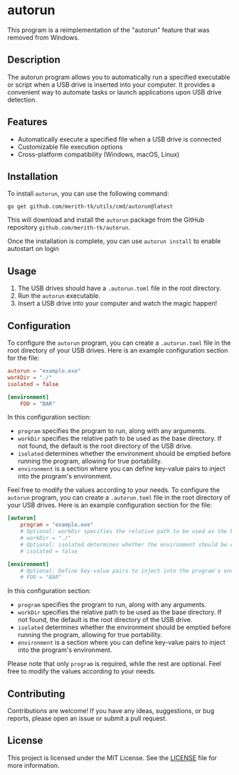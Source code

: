 # autorun

This program is a reimplementation of the "autorun" feature that was removed from Windows.

## Description
The autorun program allows you to automatically run a specified executable or script when a USB drive is inserted into your computer. It provides a convenient way to automate tasks or launch applications upon USB drive detection.

## Features
- Automatically execute a specified file when a USB drive is connected
- Customizable file execution options
- Cross-platform compatibility (Windows, macOS, Linux)

## Installation
To install `autorun`, you can use the following command:

```shell
go get github.com/merith-tk/utils/cmd/autorun@latest
```

This will download and install the `autorun` package from the GitHub repository `github.com/merith-tk/autorun`.

Once the installation is complete, you can use `autorun install` to enable autostart on login

## Usage
1. The USB drives should have a `.autorun.toml` file in the root directory.
2. Run the `autorun` executable.
3. Insert a USB drive into your computer and watch the magic happen!


## Configuration

To configure the `autorun` program, you can create a `.autorun.toml` file in the root directory of your USB drives. Here is an example configuration section for the file:

```toml
autorun = "example.exe"
workDir = "./"
isolated = false

[environment]
    FOO = "BAR"
```

In this configuration section:
- `program` specifies the program to run, along with any arguments.
- `workDir` specifies the relative path to be used as the base directory. If not found, the default is the root directory of the USB drive.
- `isolated` determines whether the environment should be emptied before running the program, allowing for true portability.
- `environment` is a section where you can define key-value pairs to inject into the program's environment.

Feel free to modify the values according to your needs.
To configure the `autorun` program, you can create a `.autorun.toml` file in the root directory of your USB drives. Here is an example configuration section for the file:

```toml
[autorun]
    program = "example.exe"
    # Optional: workDir specifies the relative path to be used as the base directory. If not found, the default is the root directory of the USB drive.
    # workDir = "./"
    # Optional: isolated determines whether the environment should be emptied before running the program, allowing for true portability.
    # isolated = false

[environment]
    # Optional: Define key-value pairs to inject into the program's environment.
    # FOO = "BAR"
```

In this configuration section:
- `program` specifies the program to run, along with any arguments.
- `workDir` specifies the relative path to be used as the base directory. If not found, the default is the root directory of the USB drive.
- `isolated` determines whether the environment should be emptied before running the program, allowing for true portability.
- `environment` is a section where you can define key-value pairs to inject into the program's environment.

Please note that only `program` is required, while the rest are optional. Feel free to modify the values according to your needs.


## Contributing
Contributions are welcome! If you have any ideas, suggestions, or bug reports, please open an issue or submit a pull request.

## License
This project is licensed under the MIT License. See the [LICENSE](LICENSE) file for more information.
